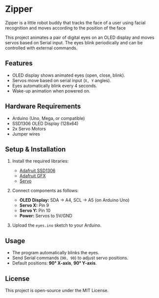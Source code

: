 # Zipper
Zipper is a little robot buddy that tracks the face of a user using facial  recognition and moves according to the position of the face 

This project animates a pair of digital eyes on an OLED display and moves servos based on Serial input. The eyes blink periodically and can be controlled with external commands.

## Features  
- OLED display shows animated eyes (open, close, blink).  
- Servos move based on serial input (`X, Y` angles).  
- Eyes automatically blink every 4 seconds.  
- Wake-up animation when powered on.  

## Hardware Requirements  
- Arduino (Uno, Mega, or compatible)  
- SSD1306 OLED Display (128x64)  
- 2x Servo Motors  
- Jumper wires  

## Setup & Installation  
1. Install the required libraries:  
   - [Adafruit SSD1306](https://github.com/adafruit/Adafruit_SSD1306)  
   - [Adafruit GFX](https://github.com/adafruit/Adafruit-GFX-Library)  
   - [Servo](https://www.arduino.cc/en/reference/servo)  

2. Connect components as follows:  
   - **OLED Display:** SDA → A4, SCL → A5 (on Arduino Uno)  
   - **Servo X:** Pin 9  
   - **Servo Y:** Pin 10  
   - **Power:** Servos to 5V/GND  

3. Upload the `eyes.ino` sketch to your Arduino.  

## Usage  
- The program automatically blinks the eyes.  
- Send Serial commands (`90, 90`) to adjust servo positions.  
- Default positions: **90° X-axis**, **90° Y-axis**.  

## License  
This project is open-source under the MIT License.  

